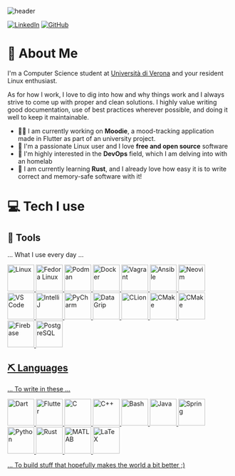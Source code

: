 <!-- ### Hi there, I"m Luca 👋 -->

<!--
**lbrame/lbrame** is a ✨ _special_ ✨ repository because its `README.md` (this file) appears on your GitHub profile.

Here are some ideas to get you started:

- 🔭 I’m currently working on ...
- 🌱 I’m currently learning ...
- 👯 I’m looking to collaborate on ...
- 🤔 I’m looking for help with ...
- 💬 Ask me about ...
- 📫 How to reach me: ...
- 😄 Pronouns: ...
- ⚡ Fun fact: ...
-->

![header](https://capsule-render.vercel.app/api?type=waving&color=gradient&height=300&section=header&text=Hi%20there,%20I'm%20Luca%20👋&fontSize=70&animation=fadeIn)

[![LinkedIn](https://img.shields.io/badge/LinkedIn-0077B5?style=for-the-badge&logo=linkedin&logoColor=white)](https://www.linkedin.com/in/luca-bram%C3%A8-b95aa22b6/) 
[![GitHub](https://img.shields.io/badge/GitHub-100000?style=for-the-badge&logo=github&logoColor=white)](https://github.com/lbrame)

# 💁 About Me

I'm a Computer Science student at [Università di Verona](https://univr.it/) and your resident Linux enthusiast.

As for how I work, I love to dig into how and why things work and I always strive to come up with proper and clean solutions. I highly value writing good documentation, use of best practices wherever possible, and doing it well to keep it maintainable.

* 👨‍💻 I am currently working on **Moodie**, a mood-tracking application made in Flutter as part of an university project.
* 🐧 I'm a passionate Linux user and I love **free and open source** software
* 🐳 I'm highly interested in the **DevOps** field, which I am delving into with an homelab
* 🦀 I am currently learning **Rust**, and I already love how easy it is to write correct and memory-safe software with it!

# 💻 Tech I use

## 🔨 Tools

... What I use every day ...

<a href="https://kernel.org/"> <img
    src="https://cdn.jsdelivr.net/gh/devicons/devicon@latest/icons/linux/linux-original.svg"
    title="Linux"
    width="60" height="60" />
<a href="https://fedoraproject.org/"> <img
    src="https://cdn.jsdelivr.net/gh/devicons/devicon@latest/icons/fedora/fedora-plain.svg"
    title="Fedora Linux"
    width="60" height="60" />
<a href="https://podman.io/"> <img
    src="https://cdn.jsdelivr.net/gh/devicons/devicon@latest/icons/podman/podman-original.svg"
    title="Podman"
    width="60" height="60" />
<a href="https://docker.com/"> <img
    src="https://cdn.jsdelivr.net/gh/devicons/devicon@latest/icons/docker/docker-original.svg"
    title="Docker"
    width="60" height="60" />
<a href="https://www.vagrantup.com/"> <img
    src="https://cdn.jsdelivr.net/gh/devicons/devicon@latest/icons/vagrant/vagrant-original.svg"
    title="Vagrant"
    width="60" height="60" />
<a href="https://ansible.com/"> <img
    src="https://cdn.jsdelivr.net/gh/devicons/devicon@latest/icons/ansible/ansible-original.svg"
    title="Ansible"
    width="60" height="60" />
<a href="https://neovim.io/"> <img
    src="https://cdn.jsdelivr.net/gh/devicons/devicon@latest/icons/neovim/neovim-original.svg"
    title="Neovim"
    width="60" height="60" />
<a href="https://code.visualstudio.com/"> <img
    src="https://cdn.jsdelivr.net/gh/devicons/devicon@latest/icons/vscode/vscode-original.svg"
    title="VS Code"
    width="60" height="60" />
<a href="https://www.jetbrains.com/idea/"> <img
    src="https://cdn.jsdelivr.net/gh/devicons/devicon@latest/icons/intellij/intellij-original.svg"  
    title="IntelliJ"
    width="60" height="60" />
<a href="https://www.jetbrains.com/pycharm/"> <img
    src="https://cdn.jsdelivr.net/gh/devicons/devicon@latest/icons/pycharm/pycharm-original.svg"
    title="PyCharm"
    width="60" height="60" />
<a href="https://www.jetbrains.com/datagrip/"> <img
    src="https://cdn.jsdelivr.net/gh/devicons/devicon@latest/icons/datagrip/datagrip-original.svg"
    title="DataGrip"
    width="60" height="60" />
<a href="https://www.jetbrains.com/clion/"> <img
    src="https://cdn.jsdelivr.net/gh/devicons/devicon@latest/icons/clion/clion-original.svg"
    title="CLion"
    width="60" height="60" />
<a href="https://cmake.org/"> <img
    src="https://cdn.jsdelivr.net/gh/devicons/devicon@latest/icons/cmake/cmake-original.svg"
    title="CMake"
    width="60" height="60" />
<a href="https://firefox.com/"> <img
    src="https://cdn.jsdelivr.net/gh/devicons/devicon@latest/icons/firefox/firefox-original.svg"
    title="CMake"
    width="60" height="60" />
<a href="https://firebase.google.com/"> <img
    src="https://cdn.jsdelivr.net/gh/devicons/devicon@latest/icons/firebase/firebase-original.svg"
    title="Firebase"
    width="60" height="60" />
<a href="https://www.postgresql.org/"> <img
    src="https://cdn.jsdelivr.net/gh/devicons/devicon@latest/icons/postgresql/postgresql-original.svg"
    title="PostgreSQL"
    width="60" height="60" />


## ⛏️ Languages

... To write in these ...

<a href="https://dart.dev/"> <img
    src="https://cdn.jsdelivr.net/gh/devicons/devicon@latest/icons/dart/dart-original.svg"
    title="Dart"
    width="60" height="60" />
<a href="https://fluter.dev/"> <img
    src="https://cdn.jsdelivr.net/gh/devicons/devicon@latest/icons/flutter/flutter-original.svg"
    title="Flutter"
    width="60" height="60" />
<a href="https://seriouscomputerist.atariverse.com/media/pdf/book/C%20Programming%20Language%20-%202nd%20Edition%20(OCR).pdf"> <img
    src="https://cdn.jsdelivr.net/gh/devicons/devicon@latest/icons/c/c-original.svg"
    title="C"
    width="60" height="60" />
<a href="https://en.wikipedia.org/wiki/C%2B%2B"> <img
    src="https://cdn.jsdelivr.net/gh/devicons/devicon@latest/icons/cplusplus/cplusplus-original.svg"
    title="C++"
    width="60" height="60" />
<a href="https://www.gnu.org/software/bash/"> <img
    src="https://cdn.jsdelivr.net/gh/devicons/devicon@latest/icons/bash/bash-original.svg"
    title="Bash"
    width="60" height="60" />
<a href="https://openjdk.org/"> <img
    src="https://cdn.jsdelivr.net/gh/devicons/devicon@latest/icons/java/java-original.svg"
    title="Java"
    width="60" height="60" />
<a href="https://spring.io/"> <img
    src="https://cdn.jsdelivr.net/gh/devicons/devicon@latest/icons/spring/spring-original.svg"
    title="Spring"
    width="60" height="60" />
<a href="https://python.org"> <img
    src="https://cdn.jsdelivr.net/gh/devicons/devicon@latest/icons/python/python-original.svg"
    title="Python"
    width="60" height="60" />
<a href="https://rust-lang.org/"> <img
    src="https://cdn.jsdelivr.net/gh/devicons/devicon@latest/icons/rust/rust-original.svg"
    title="Rust"
    width="60" height="60" />
<a href="https://www.mathworks.com/products/matlab.html"> <img
    src="https://cdn.jsdelivr.net/gh/devicons/devicon@latest/icons/matlab/matlab-original.svg"
    title="MATLAB"
    width="60" height="60" />
<a href="https://www.latex-project.org/"> <img
    src="https://cdn.jsdelivr.net/gh/devicons/devicon@latest/icons/latex/latex-original.svg"
    title="LaTeX"
    width="60" height="60" />


... To build stuff that hopefully makes the world a bit better ;)